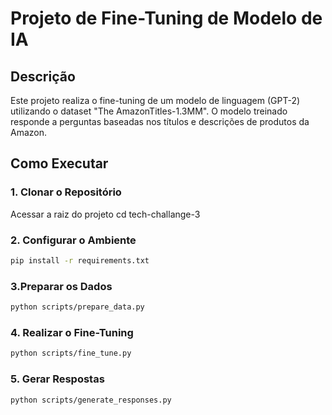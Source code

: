 # Projeto de Fine-Tuning de Modelo de IA

## Descrição

Este projeto realiza o fine-tuning de um modelo de linguagem (GPT-2) utilizando o dataset "The AmazonTitles-1.3MM". O modelo treinado responde a perguntas baseadas nos títulos e descrições de produtos da Amazon.


## Como Executar

### 1. Clonar o Repositório

Acessar a raiz do projeto
cd tech-challange-3

### 2. Configurar o Ambiente

```bash
pip install -r requirements.txt
```

### 3.Preparar os Dados

```bash
python scripts/prepare_data.py
```

### 4. Realizar o Fine-Tuning

```bash
python scripts/fine_tune.py
```

### 5. Gerar Respostas

```bash
python scripts/generate_responses.py
```
